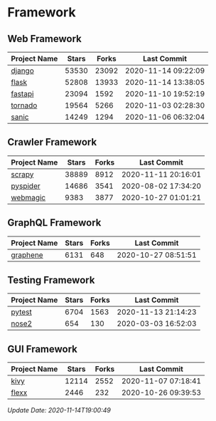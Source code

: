 # Framework

## Web Framework
| Project Name | Stars | Forks | Last Commit |
| ------------ | ----- | ----- | ----------- |
| [django](https://github.com/django/django) | 53530 | 23092 | 2020-11-14 09:22:09 |
| [flask](https://github.com/pallets/flask) | 52808 | 13933 | 2020-11-14 13:38:05 |
| [fastapi](https://github.com/tiangolo/fastapi) | 23094 | 1592 | 2020-11-10 19:52:19 |
| [tornado](https://github.com/tornadoweb/tornado) | 19564 | 5266 | 2020-11-03 02:28:30 |
| [sanic](https://github.com/huge-success/sanic) | 14249 | 1294 | 2020-11-06 06:32:04 |

## Crawler Framework
| Project Name | Stars | Forks | Last Commit |
| ------------ | ----- | ----- | ----------- |
| [scrapy](https://github.com/scrapy/scrapy) | 38889 | 8912 | 2020-11-11 20:16:01 |
| [pyspider](https://github.com/binux/pyspider) | 14686 | 3541 | 2020-08-02 17:34:20 |
| [webmagic](https://github.com/code4craft/webmagic) | 9383 | 3877 | 2020-10-27 01:01:21 |

## GraphQL Framework
| Project Name | Stars | Forks | Last Commit |
| ------------ | ----- | ----- | ----------- |
| [graphene](https://github.com/graphql-python/graphene) | 6131 | 648 | 2020-10-27 08:51:51 |

## Testing Framework
| Project Name | Stars | Forks | Last Commit |
| ------------ | ----- | ----- | ----------- |
| [pytest](https://github.com/pytest-dev/pytest) | 6704 | 1563 | 2020-11-13 21:14:23 |
| [nose2](https://github.com/nose-devs/nose2) | 654 | 130 | 2020-03-03 16:52:03 |

## GUI Framework
| Project Name | Stars | Forks | Last Commit |
| ------------ | ----- | ----- | ----------- |
| [kivy](https://github.com/kivy/kivy) | 12114 | 2552 | 2020-11-07 07:18:41 |
| [flexx](https://github.com/flexxui/flexx) | 2446 | 232 | 2020-10-26 09:39:53 |

*Update Date: 2020-11-14T19:00:49*